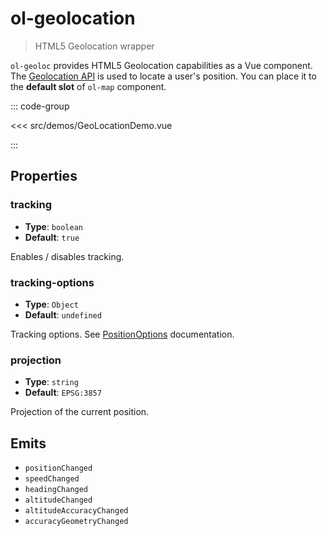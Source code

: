 # ol-geolocation

> HTML5 Geolocation wrapper

`ol-geoloc` provides HTML5 Geolocation capabilities as a Vue component.
The [Geolocation API](https://www.w3.org/TR/geolocation-API/) is used to locate
a user's position. You can place it to the **default slot** of `ol-map` component.

<script setup>
import GeoLocationDemo from "@demos/GeoLocationDemo.vue"
</script>

<ClientOnly>
<GeoLocationDemo />
</ClientOnly>

::: code-group

<<< src/demos/GeoLocationDemo.vue

:::

## Properties

### tracking

- **Type**: `boolean`
- **Default**: `true`

Enables / disables tracking.

### tracking-options

- **Type**: `Object`
- **Default**: `undefined`

Tracking options. See [PositionOptions](https://www.w3.org/TR/geolocation-API/#position_options_interface) documentation.

### projection

- **Type**: `string`
- **Default**: `EPSG:3857`

Projection of the current position.

## Emits

- `positionChanged`
- `speedChanged`
- `headingChanged`
- `altitudeChanged`
- `altitudeAccuracyChanged`
- `accuracyGeometryChanged`
